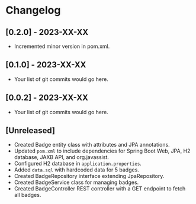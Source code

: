 # Changelog

## [0.2.0] - 2023-XX-XX

- Incremented minor version in pom.xml.

## [0.1.0] - 2023-XX-XX

- Your list of git commits would go here.

## [0.0.2] - 2023-XX-XX

- Your list of git commits would go here.

## [Unreleased]

- Created Badge entity class with attributes and JPA annotations.
- Updated `pom.xml` to include dependencies for Spring Boot Web, JPA, H2 database, JAXB API, and org.javassist.
- Configured H2 database in `application.properties`.
- Added `data.sql` with hardcoded data for 5 badges.
- Created BadgeRepository interface extending JpaRepository.
- Created BadgeService class for managing badges.
- Created BadgeController REST controller with a GET endpoint to fetch all badges.

